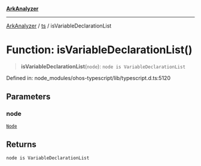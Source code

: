 [**ArkAnalyzer**](../../../../README.md)

***

[ArkAnalyzer](../../../../globals.md) / [ts](../README.md) / isVariableDeclarationList

# Function: isVariableDeclarationList()

> **isVariableDeclarationList**(`node`): `node is VariableDeclarationList`

Defined in: node\_modules/ohos-typescript/lib/typescript.d.ts:5120

## Parameters

### node

[`Node`](../interfaces/Node.md)

## Returns

`node is VariableDeclarationList`
